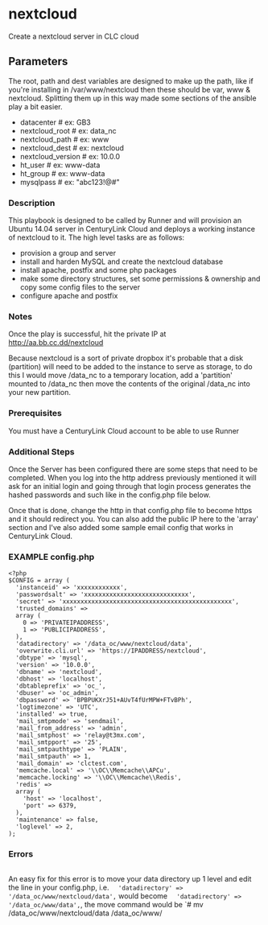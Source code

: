 # nextcloud
Create a nextcloud server in CLC cloud

## Parameters
The root, path and dest variables are designed to make up the path, like if you're installing in /var/www/nextcloud then these should be var, www & nextcloud. Splitting them up in this way made some sections of the ansible play a bit easier.
* datacenter # ex: GB3
* nextcloud_root # ex: data_nc
* nextcloud_path # ex: www
* nextcloud_dest # ex: nextcloud
* nextcloud_version # ex: 10.0.0
* ht_user # ex: www-data
* ht_group # ex: www-data
* mysqlpass # ex: "abc123!@#"

### Description
This playbook is designed to be called by Runner and will provision an Ubuntu 14.04 server in CenturyLink Cloud and deploys a working instance of nextcloud to it.
The high level tasks are as follows:
* provision a group and server
* install and harden MySQL and create the nextcloud database
* install apache, postfix and some php packages
* make some directory structures, set some permissions & ownership and copy some config files to the server
* configure apache and postfix

### Notes
Once the play is successful, hit the private IP at http://aa.bb.cc.dd/nextcloud

Because nextcloud is a sort of private dropbox it's probable that a disk (partition) will need to be added to the instance to serve as storage, to do this I would move /data_nc to a temporary location, add a 'partition' mounted to /data_nc then move the contents of the original /data_nc into your new partition.

### Prerequisites
You must have a CenturyLink Cloud account to be able to use Runner

### Additional Steps
Once the Server has been configured there are some steps that need to be completed.  When you log into the http address previously mentioned it will ask for an initial login and going through that login process generates the hashed passwords and such like in the config.php file below.

Once that is done, change the http in that config.php file to become https and it should redirect you.
You can also add the public IP here to the 'array' section and I've also added some sample email config that works in CenturyLink Cloud.

### EXAMPLE config.php
```
<?php
$CONFIG = array (
  'instanceid' => 'xxxxxxxxxxxx',
  'passwordsalt' => 'xxxxxxxxxxxxxxxxxxxxxxxxxxxxx',
  'secret' => 'xxxxxxxxxxxxxxxxxxxxxxxxxxxxxxxxxxxxxxxxxxxxxxx',
  'trusted_domains' =>
  array (
    0 => 'PRIVATEIPADDRESS',
    1 => 'PUBLICIPADDRESS',
  ),
  'datadirectory' => '/data_oc/www/nextcloud/data',
  'overwrite.cli.url' => 'https://IPADDRESS/nextcloud',
  'dbtype' => 'mysql',
  'version' => '10.0.0',
  'dbname' => 'nextcloud',
  'dbhost' => 'localhost',
  'dbtableprefix' => 'oc_',
  'dbuser' => 'oc_admin',
  'dbpassword' => 'BPBPUKXrJ51+AUvT4fUrMPW+FTvBPh',
  'logtimezone' => 'UTC',
  'installed' => true,
  'mail_smtpmode' => 'sendmail',
  'mail_from_address' => 'admin',
  'mail_smtphost' => 'relay@t3mx.com',
  'mail_smtpport' => '25',
  'mail_smtpauthtype' => 'PLAIN',
  'mail_smtpauth' => 1,
  'mail_domain' => 'clctest.com',
  'memcache.local' => '\\OC\\Memcache\\APCu',
  'memcache.locking' => '\\OC\\Memcache\\Redis',
  'redis' =>
  array (
    'host' => 'localhost',
    'port' => 6379,
  ),
  'maintenance' => false,
  'loglevel' => 2,
);
```
### Errors
```Your data directory and your files are probably accessible from the Internet. The .htaccess file is not working. We strongly suggest that you configure your web server in a way that the data directory is no longer accessible or you move the data directory outside the web server document root.
```
An easy fix for this error is to move your data directory up 1 level and edit the line in your config.php, i.e. `  'datadirectory' => '/data_oc/www/nextcloud/data',` would become `  'datadirectory' => '/data_oc/www/data',`, the move command would be `# mv /data_oc/www/nextcloud/data /data_oc/www/
